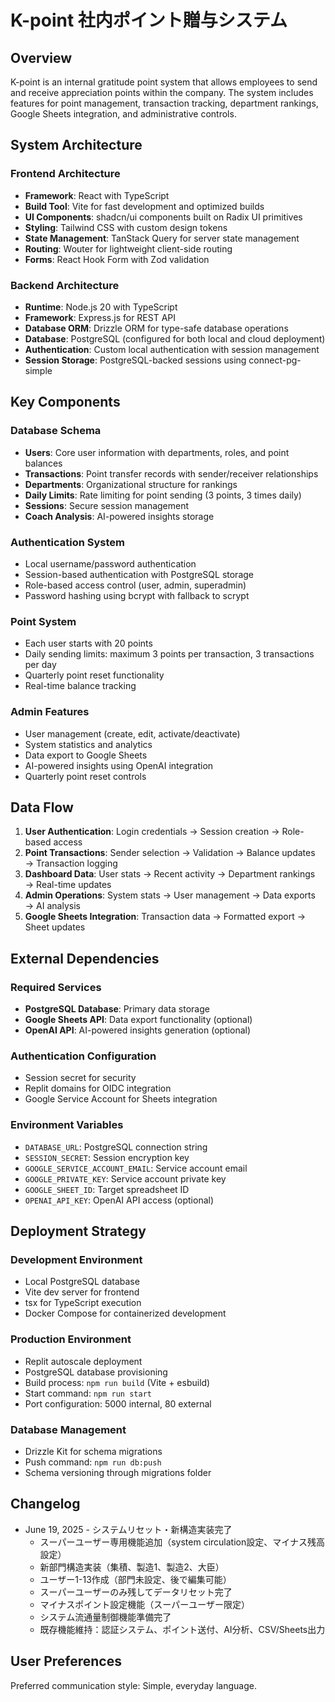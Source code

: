 # K-point 社内ポイント贈与システム

## Overview

K-point is an internal gratitude point system that allows employees to send and receive appreciation points within the company. The system includes features for point management, transaction tracking, department rankings, Google Sheets integration, and administrative controls.

## System Architecture

### Frontend Architecture
- **Framework**: React with TypeScript
- **Build Tool**: Vite for fast development and optimized builds
- **UI Components**: shadcn/ui components built on Radix UI primitives
- **Styling**: Tailwind CSS with custom design tokens
- **State Management**: TanStack Query for server state management
- **Routing**: Wouter for lightweight client-side routing
- **Forms**: React Hook Form with Zod validation

### Backend Architecture
- **Runtime**: Node.js 20 with TypeScript
- **Framework**: Express.js for REST API
- **Database ORM**: Drizzle ORM for type-safe database operations
- **Database**: PostgreSQL (configured for both local and cloud deployment)
- **Authentication**: Custom local authentication with session management
- **Session Storage**: PostgreSQL-backed sessions using connect-pg-simple

## Key Components

### Database Schema
- **Users**: Core user information with departments, roles, and point balances
- **Transactions**: Point transfer records with sender/receiver relationships
- **Departments**: Organizational structure for rankings
- **Daily Limits**: Rate limiting for point sending (3 points, 3 times daily)
- **Sessions**: Secure session management
- **Coach Analysis**: AI-powered insights storage

### Authentication System
- Local username/password authentication
- Session-based authentication with PostgreSQL storage
- Role-based access control (user, admin, superadmin)
- Password hashing using bcrypt with fallback to scrypt

### Point System
- Each user starts with 20 points
- Daily sending limits: maximum 3 points per transaction, 3 transactions per day
- Quarterly point reset functionality
- Real-time balance tracking

### Admin Features
- User management (create, edit, activate/deactivate)
- System statistics and analytics
- Data export to Google Sheets
- AI-powered insights using OpenAI integration
- Quarterly point reset controls

## Data Flow

1. **User Authentication**: Login credentials → Session creation → Role-based access
2. **Point Transactions**: Sender selection → Validation → Balance updates → Transaction logging
3. **Dashboard Data**: User stats → Recent activity → Department rankings → Real-time updates
4. **Admin Operations**: System stats → User management → Data exports → AI analysis
5. **Google Sheets Integration**: Transaction data → Formatted export → Sheet updates

## External Dependencies

### Required Services
- **PostgreSQL Database**: Primary data storage
- **Google Sheets API**: Data export functionality (optional)
- **OpenAI API**: AI-powered insights generation (optional)

### Authentication Configuration
- Session secret for security
- Replit domains for OIDC integration
- Google Service Account for Sheets integration

### Environment Variables
- `DATABASE_URL`: PostgreSQL connection string
- `SESSION_SECRET`: Session encryption key
- `GOOGLE_SERVICE_ACCOUNT_EMAIL`: Service account email
- `GOOGLE_PRIVATE_KEY`: Service account private key
- `GOOGLE_SHEET_ID`: Target spreadsheet ID
- `OPENAI_API_KEY`: OpenAI API access (optional)

## Deployment Strategy

### Development Environment
- Local PostgreSQL database
- Vite dev server for frontend
- tsx for TypeScript execution
- Docker Compose for containerized development

### Production Environment
- Replit autoscale deployment
- PostgreSQL database provisioning
- Build process: `npm run build` (Vite + esbuild)
- Start command: `npm run start`
- Port configuration: 5000 internal, 80 external

### Database Management
- Drizzle Kit for schema migrations
- Push command: `npm run db:push`
- Schema versioning through migrations folder

## Changelog
- June 19, 2025 - システムリセット・新構造実装完了
  - スーパーユーザー専用機能追加（system circulation設定、マイナス残高設定）
  - 新部門構造実装（集積、製造1、製造2、大臣）
  - ユーザー1-13作成（部門未設定、後で編集可能）
  - スーパーユーザーのみ残してデータリセット完了
  - マイナスポイント設定機能（スーパーユーザー限定）
  - システム流通量制御機能準備完了
  - 既存機能維持：認証システム、ポイント送付、AI分析、CSV/Sheets出力

## User Preferences

Preferred communication style: Simple, everyday language.